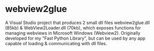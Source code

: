 # webview2glue
A Visual Studio project that produces 2 small dll files webview2glue.dll (85kb) &amp; WebView2Loader.dll (70kb), which exposes functions for managing webviews in Microsoft Windows (Webview2). Originally developed for my "Fast Python Library", but can be used by any app capable of loading &amp; communicating with dll files.
